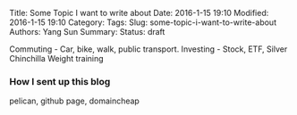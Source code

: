 Title: Some Topic I want to write about
Date: 2016-1-15 19:10
Modified: 2016-1-15 19:10
Category: 
Tags:
Slug: some-topic-i-want-to-write-about
Authors: Yang Sun
Summary:
Status: draft

Commuting - Car, bike, walk, public transport.
Investing - Stock, ETF, Silver
Chinchilla
Weight training
### How I sent up this blog
pelican, github page, domaincheap